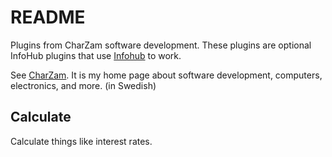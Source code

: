 # README

Plugins from CharZam software development.
These plugins are optional InfoHub plugins that use [Infohub](https://blog.infohub.se/) to work.

See [CharZam](https://charzam.com/). It is my home page about software development, computers, electronics, and more. (in Swedish)

## Calculate

Calculate things like interest rates.